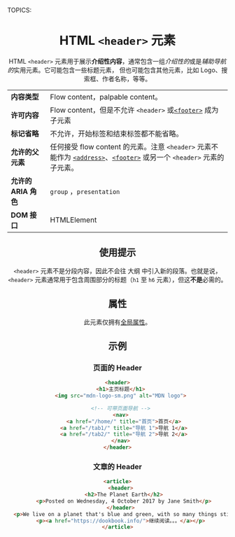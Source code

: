 TOPICS: <header>

# HTML `<header>` 元素

HTML `<header>` 元素用于展示**介绍性内容**，通常包含一组*介绍性的*或是*辅助导航的*实用元素。它可能包含一些标题元素，
但也可能包含其他元素，比如 Logo、搜索框、作者名称，等等。

|||
| :-- | :--|
| **内容类型** | Flow content，palpable content。|
| **许可内容** | Flow content，但是不允许 `<header>` 或[`<footer>`](/zh-hans/webfrontend/<footer>) 成为子元素 |
| **标记省略** | 不允许，开始标签和结束标签都不能省略。|
| **允许的父元素** | 任何接受 flow content 的元素。注意 `<header>` 元素不能作为 [`<address>`](/zh-hans/webfrontend/<address>)、[`<footer>`](/zh-hans/webfrontend/<footer>) 或另一个 `<header>` 元素的子元素。|
| **允许的 ARIA 角色** | `group` ，`presentation` |
| **DOM 接口** | HTMLElement |

## 使用提示

`<header>` 元素不是分段内容，因此不会往 大纲 中引入新的段落。也就是说，`<header>` 元素通常用于包含周围部分的标题（`h1` 至 `h6` 元素），但这**不是**必需的。

## 属性

此元素仅拥有[全局属性](/zh-hans/webfrontend/HTML_Global_Attributes)。

## 示例

### 页面的 Header

```html
<header>
  <h1>主页标题</h1>
  <img src="mdn-logo-sm.png" alt="MDN logo">

  <!-- 可带页面导航 -->
  <nav>
    <a href="/home/" title="首页">首页</a>
    <a href="/tab1/" title="导航 1">导航 1</a>
    <a href="/tab2/" title="导航 2">导航 2</a>
  </nav>
</header>
```

### 文章的 Header

```html
<article>
  <header>
    <h2>The Planet Earth</h2>
    <p>Posted on Wednesday, 4 October 2017 by Jane Smith</p>
  </header>
  <p>We live on a planet that's blue and green, with so many things still unseen.</p>
  <p><a href="https://dookbook.info/">继续阅读。。。</a></p>
</article>
```
